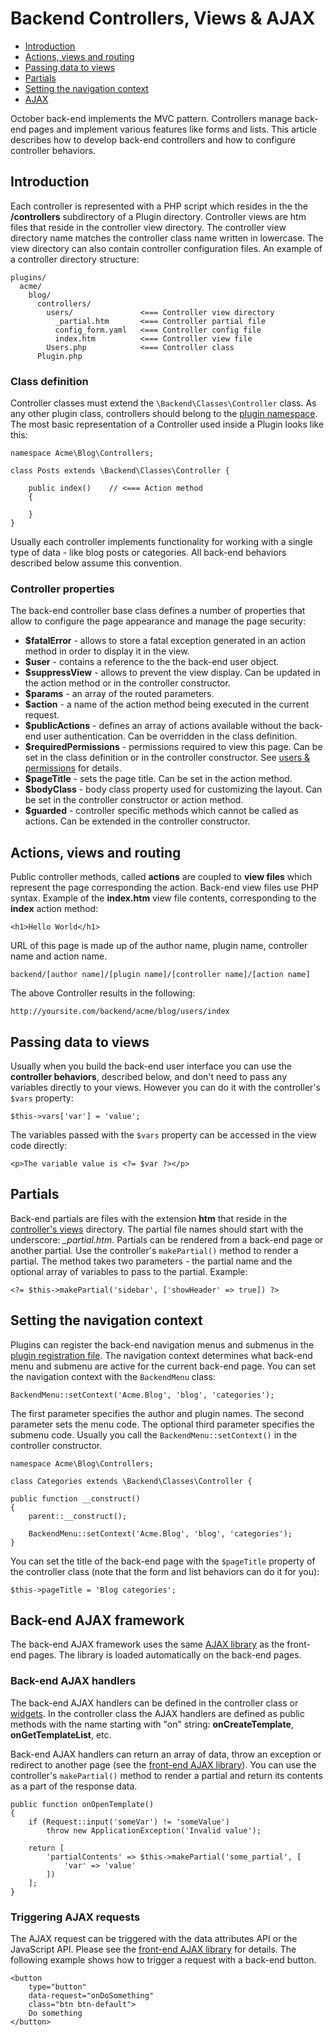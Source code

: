 # Backend Controllers, Views & AJAX

- [Introduction](#introduction)
- [Actions, views and routing](#actions-views-routing)
- [Passing data to views](#passing-data-to-views)
- [Partials](#partials)
- [Setting the navigation context](#navigation-context)
- [AJAX](#ajax)

October back-end implements the MVC pattern. Controllers manage back-end pages and implement various features like forms and lists. This article describes how to develop back-end controllers and how to configure controller behaviors. 

## <a name="introduction" class="anchor" href="#introduction"></a> Introduction

Each controller is represented with a PHP script which resides in the the **/controllers** subdirectory of a Plugin directory. Controller views are htm files that reside in the controller view directory. The controller view directory name matches the controller class name written in lowercase. The view directory can also contain controller configuration files. An example of a controller directory structure:

    plugins/
      acme/
        blog/
          controllers/
            users/               <=== Controller view directory
              _partial.htm       <=== Controller partial file
              config_form.yaml   <=== Controller config file
              index.htm          <=== Controller view file
            Users.php            <=== Controller class
          Plugin.php

### <a name="class-definition" class="anchor" href="#class-definition"></a> Class definition

Controller classes must extend the `\Backend\Classes\Controller` class. As any other plugin class, controllers should belong to the [plugin namespace](../plugin/registration#namespaces). The most basic representation of a Controller used inside a Plugin looks like this:

    namespace Acme\Blog\Controllers;

    class Posts extends \Backend\Classes\Controller {

        public index()    // <=== Action method
        {

        }
    }

Usually each controller implements functionality for working with a single type of data - like blog posts or categories. All back-end behaviors described below assume this convention.

### <a name="controller-properties" class="anchor" href="#controller-properties"></a> Controller properties

The back-end controller base class defines a number of properties that allow to configure the page appearance and manage the page security:

- **$fatalError** - allows to store a fatal exception generated in an action method in order to display it in the view.
- **$user** - contains a reference to the the back-end user object.
- **$suppressView** - allows to prevent the view display. Can be updated in the action method or in the controller constructor.
- **$params** - an array of the routed parameters.
- **$action** - a name of the action method being executed in the current request.
- **$publicActions** - defines an array of actions available without the back-end user authentication. Can be overridden in the class definition.
- **$requiredPermissions** - permissions required to view this page. Can be set in the class definition or in the controller constructor. See [users & permissions](users) for details.
- **$pageTitle** - sets the page title. Can be set in the action method.
- **$bodyClass** - body class property used for customizing the layout. Can be set in the controller constructor or action method.
- **$guarded** - controller specific methods which cannot be called as actions. Can be extended in the controller constructor.

## <a name="actions-views-routing" class="anchor" href="#actions-views-routing"></a> Actions, views and routing

Public controller methods, called **actions** are coupled to **view files** which represent the page corresponding the action. Back-end view files use PHP syntax. Example of the **index.htm** view file contents, corresponding to the **index** action method:

    <h1>Hello World</h1>

URL of this page is made up of the author name, plugin name, controller name and action name.

    backend/[author name]/[plugin name]/[controller name]/[action name]

The above Controller results in the following:

    http://yoursite.com/backend/acme/blog/users/index

## <a name="passing-data-to-views" class="anchor" href="#passing-data-to-views"></a> Passing data to views

Usually when you build the back-end user interface you can use the **controller behaviors**, described below, and don't need to pass any variables directly to your views. However you can do it with the controller's `$vars` property:

    $this->vars['var'] = 'value';

The variables passed with the `$vars` property can be accessed in the view code directly:

    <p>The variable value is <?= $var ?></p>

## <a name="partials" class="anchor" href="#partials"></a> Partials

Back-end partials are files with the extension **htm** that reside in the [controller's views](#introduction) directory. The partial file names should start with the underscore: *_partial.htm*. Partials can be rendered from a back-end page or another partial. Use the controller's `makePartial()` method to render a partial. The method takes two parameters - the partial name and the optional array of variables to pass to the partial. Example:

    <?= $this->makePartial('sidebar', ['showHeader' => true]) ?>

## <a name="navigation-context" class="anchor" href="#navigation-context"></a> Setting the navigation context

Plugins can register the back-end navigation menus and submenus in the [plugin registration file](../plugin/registration#navigation-permissions). The navigation context determines what back-end menu and submenu are active for the current back-end page. You can set the navigation context with the `BackendMenu` class:

    BackendMenu::setContext('Acme.Blog', 'blog', 'categories');

The first parameter specifies the author and plugin names. The second parameter sets the menu code. The optional third parameter specifies the submenu code. Usually you call the `BackendMenu::setContext()` in the controller constructor.

    namespace Acme\Blog\Controllers;

    class Categories extends \Backend\Classes\Controller {

    public function __construct()
    {
        parent::__construct();

        BackendMenu::setContext('Acme.Blog', 'blog', 'categories');
    }

You can set the title of the back-end page with the `$pageTitle` property of the controller class (note that the form and list behaviors can do it for you):

    $this->pageTitle = 'Blog categories';

## <a name="ajax" class="anchor" href="#ajax"></a> Back-end AJAX framework

The back-end AJAX framework uses the same [AJAX library](../cms/ajax) as the front-end pages. The library is loaded automatically on the back-end pages.

### <a name="ajax-handlers" class="anchor" href="#ajax-handlers"></a> Back-end AJAX handlers

The back-end AJAX handlers can be defined in the controller class or [widgets](widgets). In the controller class the AJAX handlers are defined as public methods with the name starting with "on" string: **onCreateTemplate**, **onGetTemplateList**, etc. 

Back-end AJAX handlers can return an array of data, throw an exception or redirect to another page (see the [front-end AJAX library](../cms/ajax)). You can use the controller's `makePartial()` method to render a partial and return its contents as a part of the response data. 

    public function onOpenTemplate()
    {
        if (Request::input('someVar') != 'someValue')
            throw new ApplicationException('Invalid value');

        return [
            'partialContents' => $this->makePartial('some_partial', [
                'var' => 'value'
            ])
        ];
    }

### <a name="triggering-ajax-requests" class="anchor" href="#triggering-ajax-requests"></a> Triggering AJAX requests

The AJAX request can be triggered with the data attributes API or the JavaScript API. Please see the [front-end AJAX library](../cms/ajax) for details. The following example shows how to trigger a request with a back-end button.

    <button 
        type="button" 
        data-request="onDoSomething" 
        class="btn btn-default">
        Do something
    </button>
